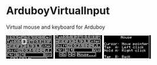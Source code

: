 # ArduboyVirtualInput
Virtual mouse and keyboard for Arduboy

![](/Package/ss1.png) ![](/Package/ss2.png) ![](/Package/ss3.png)
